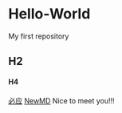 # Hello-World
My first repository

## H2
#### H4
[必应](https://cn.bing.com/)
[NewMD](NewMD.MD)
Nice to meet you!!!
